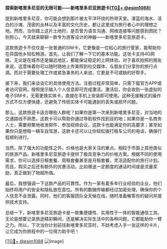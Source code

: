 **探索新喀里多尼亚的无限可能——新喀里多尼亚旅遊卡[[TG💪+ @esim1088](https://t.me/s/esim1088)]**

提到新喀里多尼亚，你可能会想到那片被太平洋环绕的热带天堂。湛蓝的海水、洁白的沙滩、茂密的丛林以及丰富的文化历史，都让这里成为旅行者心中的理想之地。然而，当你踏上这片土地时，是否曾为语言沟通、网络连接等问题感到困扰？别担心，今天就来聊聊一款专为游客设计的神器——新喀里多尼亚旅遊卡。

这款旅遊卡不仅仅是一张普通的SIM卡，它更像是一位贴心的旅行管家，能帮助你在异国他乡轻松畅游。首先，让我们了解一下它的基本功能。这张卡支持4G网络，无论是在城市还是偏远地区，都能保证稳定的上网体验。对于喜欢拍照的朋友来说，这意味着你可以随时随地上传美照到社交媒体，与朋友们分享你的旅行点滴。而对于需要处理工作或紧急事务的人来说，它更是不可或缺的好帮手。

接下来，我们来谈谈它的具体使用方法。注册过程非常简单，只需下载官方APP或者访问官网，按照提示输入个人信息即可完成激活。激活后，你会收到一张虚拟的电子SIM卡，无需更换实体卡，直接在手机上安装即可使用。这种无接触式的操作方式不仅方便快捷，还避免了传统实体卡可能遇到的丢失或损坏问题。

那么，这款旅遊卡适合哪些人群呢？如果你是第一次来到新喀里多尼亚，对当地的交通路线不熟悉，这款卡可以帮助你通过导航软件找到目的地；如果你是一名商务人士，需要频繁地收发邮件、参加视频会议，这款卡也能满足你的高要求；甚至如果你只是想租一辆车自驾游，这款卡还可以让你轻松拨打租车公司的电话，确保行程顺利进行。

当然，除了强大的功能性之外，价格也是大家关注的重点。相较于市面上其他类似的旅游产品，新喀里多尼亚旅遊卡提供了极具竞争力的价格方案。根据不同的使用需求，你可以选择日租套餐、周租套餐甚至是月租套餐，灵活适配你的旅行计划。而且，购买之后还有额外的优惠活动，比如赠送一定额度的通话时间或是流量奖励，真正做到了物超所值。

最后，我想强调一下这款产品的可靠性。作为一家有着多年行业经验的企业，他们始终将用户的安全和隐私放在首位。所有的数据传输都经过加密处理，确保你的个人信息不会泄露。同时，他们的客服团队全天候在线，随时准备解答你的疑问并提供技术支持。

总结一下，新喀里多尼亚旅遊卡是一款集便捷性、实用性于一体的智能通信工具。无论是想要记录旅途精彩瞬间，还是解决实际生活中的各种问题，它都能助你一臂之力。所以，下次当你计划前往新喀里多尼亚时，不妨考虑入手一张这样的卡片，让它成为你旅程中的一位得力助手吧！

[[TG💪+ @esim1088](https://t.me/s/esim1088) ![Image](https://i.postimg.cc/4NQfJmqS/Snipaste-2025-05-13-00-14-12.png)]
